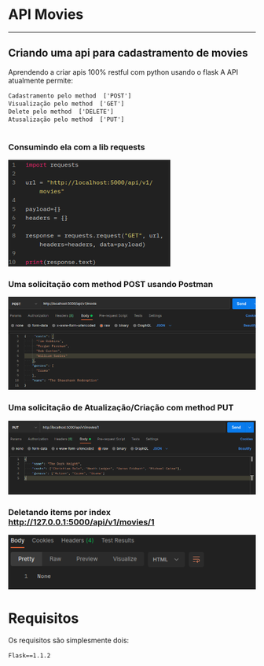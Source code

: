 ﻿# API Movies
 ---
Criando uma api para cadastramento de movies
 ---

Aprendendo a criar apis 100% restful com python usando o flask 
A API atualmente permite:
```
Cadastramento pelo method  ['POST']
Visualização pelo method  ['GET']
Delete pelo method  ['DELETE']
Atusalização pelo method  ['PUT']


```
### Consumindo ela com a lib requests
![Exemplo 1 ]( https://github.com/fredhmacau/devtool/blob/master/imgs/get.png)

### Uma solicitação com method POST usando Postman 
![Exemplo 2 ]( https://github.com/fredhmacau/devtool/blob/master/imgs/post.png)

### Uma solicitação de Atualização/Criação com method PUT
![Exemplo 3 ]( https://github.com/fredhmacau/devtool/blob/master/imgs/put.png)

### Deletando items por index http://127.0.0.1:5000/api/v1/movies/1
![Exemplo 4 ]( https://github.com/fredhmacau/devtool/blob/master/imgs/delete.png)

# Requisitos 
Os requisitos são simplesmente dois:
``` 
Flask==1.1.2
```
